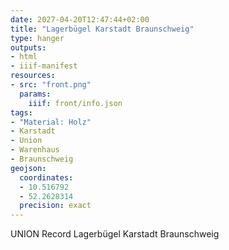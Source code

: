 ```yaml
---
date: 2027-04-20T12:47:44+02:00
title: "Lagerbügel Karstadt Braunschweig"
type: hanger
outputs:
- html
- iiif-manifest
resources:
- src: "front.png"
  params:
    iiif: front/info.json
tags:
- "Material: Holz"
- Karstadt
- Union
- Warenhaus
- Braunschweig
geojson:
  coordinates:
  - 10.516792
  - 52.2628314
  precision: exact
---
```


UNION
Record
Lagerbügel Karstadt Braunschweig
